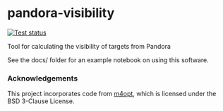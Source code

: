 # pandora-visibility
<a href="https://github.com/pandoramission/pandora-visibility/actions/workflows/python-package.yml"><img src="https://github.com/pandoramission/pandora-visibility/actions/workflows/python-package.yml/badge.svg" alt="Test status"/></a>

Tool for calculating the visibility of targets from Pandora

See the docs/ folder for an example notebook on using this software.

### Acknowledgements
This project incorporates code from [m4opt](https://github.com/m4opt/m4opt/), which is licensed under the BSD 3-Clause License.
